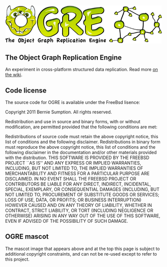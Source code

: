 ![](https://github.com/BernieSumption/OGRE/blob/master/scratchpad/doc-images/ogre-splash.png)

## The Object Graph Replication Engine

An experiment in cross-platform structured data replication. Read more [on the wiki](https://github.com/BernieSumption/OGRE/wiki).

## Code license 

The source code for OGRE is available under the FreeBsd lisence:

Copyright 2011 Bernie Sumption. All rights reserved.

Redistribution and use in source and binary forms, with or without modification, are permitted provided that the following conditions are met:

Redistributions of source code must retain the above copyright notice, this list of conditions and the following disclaimer.
Redistributions in binary form must reproduce the above copyright notice, this list of conditions and the following disclaimer in the documentation and/or other materials provided with the distribution.
THIS SOFTWARE IS PROVIDED BY THE FREEBSD PROJECT ``AS IS'' AND ANY EXPRESS OR IMPLIED WARRANTIES, INCLUDING, BUT NOT LIMITED TO, THE IMPLIED WARRANTIES OF MERCHANTABILITY AND FITNESS FOR A PARTICULAR PURPOSE ARE DISCLAIMED. IN NO EVENT SHALL THE FREEBSD PROJECT OR CONTRIBUTORS BE LIABLE FOR ANY DIRECT, INDIRECT, INCIDENTAL, SPECIAL, EXEMPLARY, OR CONSEQUENTIAL DAMAGES (INCLUDING, BUT NOT LIMITED TO, PROCUREMENT OF SUBSTITUTE GOODS OR SERVICES; LOSS OF USE, DATA, OR PROFITS; OR BUSINESS INTERRUPTION) HOWEVER CAUSED AND ON ANY THEORY OF LIABILITY, WHETHER IN CONTRACT, STRICT LIABILITY, OR TORT (INCLUDING NEGLIGENCE OR OTHERWISE) ARISING IN ANY WAY OUT OF THE USE OF THIS SOFTWARE, EVEN IF ADVISED OF THE POSSIBILITY OF SUCH DAMAGE.

## OGRE mascot

The mascot image that appears above and at the top this page is subject to additional copyright constraints, and can not be re-used except to refer to this project.
